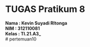 # TUGAS Pratikum 8

**Nama : Kevin Suyadi RItonga** <br/>
**NIM : 312110081** <br/>
**Kelas : TI.21.A3_** <br/># pertemuan10
